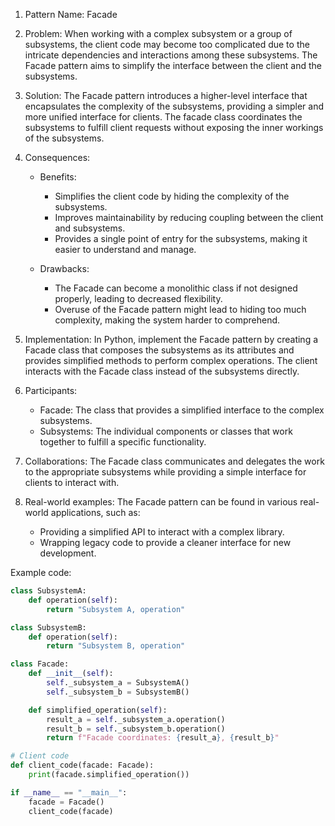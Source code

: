 1. Pattern Name: Facade

2. Problem: 
When working with a complex subsystem or a group of subsystems, the client code may become too complicated due to the intricate dependencies and interactions among these subsystems. The Facade pattern aims to simplify the interface between the client and the subsystems.

3. Solution:
The Facade pattern introduces a higher-level interface that encapsulates the complexity of the subsystems, providing a simpler and more unified interface for clients. The facade class coordinates the subsystems to fulfill client requests without exposing the inner workings of the subsystems.

4. Consequences:
   - Benefits:
     * Simplifies the client code by hiding the complexity of the subsystems.
     * Improves maintainability by reducing coupling between the client and subsystems.
     * Provides a single point of entry for the subsystems, making it easier to understand and manage.

   - Drawbacks:
     * The Facade can become a monolithic class if not designed properly, leading to decreased flexibility.
     * Overuse of the Facade pattern might lead to hiding too much complexity, making the system harder to comprehend.

5. Implementation:
In Python, implement the Facade pattern by creating a Facade class that composes the subsystems as its attributes and provides simplified methods to perform complex operations. The client interacts with the Facade class instead of the subsystems directly.

6. Participants:
   * Facade: The class that provides a simplified interface to the complex subsystems.
   * Subsystems: The individual components or classes that work together to fulfill a specific functionality.

7. Collaborations:
The Facade class communicates and delegates the work to the appropriate subsystems while providing a simple interface for clients to interact with.

8. Real-world examples:
The Facade pattern can be found in various real-world applications, such as:
   * Providing a simplified API to interact with a complex library.
   * Wrapping legacy code to provide a cleaner interface for new development.

Example code:

```python
class SubsystemA:
    def operation(self):
        return "Subsystem A, operation"

class SubsystemB:
    def operation(self):
        return "Subsystem B, operation"

class Facade:
    def __init__(self):
        self._subsystem_a = SubsystemA()
        self._subsystem_b = SubsystemB()

    def simplified_operation(self):
        result_a = self._subsystem_a.operation()
        result_b = self._subsystem_b.operation()
        return f"Facade coordinates: {result_a}, {result_b}"

# Client code
def client_code(facade: Facade):
    print(facade.simplified_operation())

if __name__ == "__main__":
    facade = Facade()
    client_code(facade)

```
